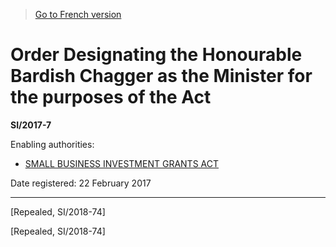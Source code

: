 > [Go to French version](/fr/Règlements/Textes%20réglementaires/2017/7.md)

# Order Designating the Honourable Bardish Chagger as the Minister for the purposes of the Act

**SI/2017-7**

Enabling authorities: 
- [SMALL BUSINESS INVESTMENT GRANTS ACT](/en/Acts/Statutes%20of%20Canada/1980-81-82-83/c.%20147.md)

Date registered: 22 February 2017

----------


[Repealed, SI/2018-74]

[Repealed, SI/2018-74]


